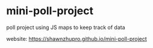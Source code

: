 # mini-poll-project
poll project using JS maps to keep track of data

website: https://shawnzhupro.github.io/mini-poll-project
